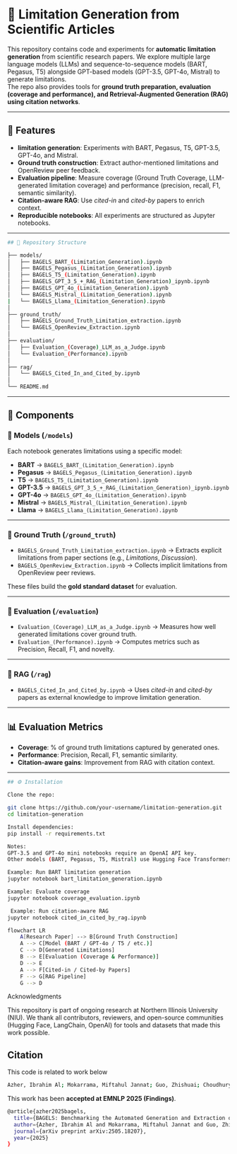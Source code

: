 # 📘 Limitation Generation from Scientific Articles

This repository contains code and experiments for **automatic limitation generation** from scientific research papers. We explore multiple large language models (LLMs) and sequence-to-sequence models (BART, Pegasus, T5) alongside GPT-based models (GPT-3.5, GPT-4o, Mistral) to generate limitations.  
The repo also provides tools for **ground truth preparation, evaluation (coverage and performance), and Retrieval-Augmented Generation (RAG) using citation networks**.

---

## 🚀 Features
- **limitation generation**: Experiments with BART, Pegasus, T5, GPT-3.5, GPT-4o, and Mistral.  
- **Ground truth construction**: Extract author-mentioned limitations and OpenReview peer feedback.  
- **Evaluation pipeline**: Measure coverage (Ground Truth Coverage, LLM-generated limitation coverage) and performance (precision, recall, F1, semantic similarity).  
- **Citation-aware RAG**: Use *cited-in* and *cited-by* papers to enrich context.  
- **Reproducible notebooks**: All experiments are structured as Jupyter notebooks.  

---

```bash
## 📂 Repository Structure

├── models/
│   ├── BAGELS_BART_(Limitation_Generation).ipynb
│   ├── BAGELS_Pegasus_(Limitation_Generation).ipynb
│   ├── BAGELS_T5_(Limitation_Generation).ipynb
│   ├── BAGELS_GPT_3_5_+_RAG_(Limitation_Generation)_ipynb.ipynb
│   ├── BAGELS_GPT_4o_(Limitation_Generation).ipynb
│   └── BAGELS_Mistral_(Limitation_Generation).ipynb
|   └── BAGELS_Llama_(Limitation_Generation).ipynb
│
├── ground_truth/
│   ├── BAGELS_Ground_Truth_Limitation_extraction.ipynb
│   └── BAGELS_OpenReview_Extraction.ipynb
│
├── evaluation/
│   ├── Evaluation_(Coverage)_LLM_as_a_Judge.ipynb
│   └── Evaluation_(Performance).ipynb
│
├── rag/
│   └── BAGELS_Cited_In_and_Cited_by.ipynb
│
└── README.md 
```



---

## 📑 Components

### 🔹 Models (`/models`)
Each notebook generates limitations using a specific model:  
- **BART** → `BAGELS_BART_(Limitation_Generation).ipynb`  
- **Pegasus** → `BAGELS_Pegasus_(Limitation_Generation).ipynb`  
- **T5** → `BAGELS_T5_(Limitation_Generation).ipynb`  
- **GPT-3.5** → `BAGELS_GPT_3_5_+_RAG_(Limitation_Generation)_ipynb.ipynb`  
- **GPT-4o** → `BAGELS_GPT_4o_(Limitation_Generation).ipynb`  
- **Mistral** → `BAGELS_Mistral_(Limitation_Generation).ipynb`
- **Llama** → `BAGELS_Llama_(Limitation_Generation).ipynb`  
 
---

### 🔹 Ground Truth (`/ground_truth`)
- `BAGELS_Ground_Truth_Limitation_extraction.ipynb` → Extracts explicit limitations from paper sections (e.g., *Limitations*, *Discussion*).  
- `BAGELS_OpenReview_Extraction.ipynb` → Collects implicit limitations from OpenReview peer reviews.  

These files build the **gold standard dataset** for evaluation.  

---

### 🔹 Evaluation (`/evaluation`)
- `Evaluation_(Coverage)_LLM_as_a_Judge.ipynb` → Measures how well generated limitations cover ground truth.  
- `Evaluation_(Performance).ipynb` → Computes metrics such as Precision, Recall, F1, and novelty.  

---

### 🔹 RAG (`/rag`)
- `BAGELS_Cited_In_and_Cited_by.ipynb` → Uses *cited-in* and *cited-by* papers as external knowledge to improve limitation generation.  

---

## 📊 Evaluation Metrics
- **Coverage**: % of ground truth limitations captured by generated ones.  
- **Performance**: Precision, Recall, F1, semantic similarity.  
- **Citation-aware gains**: Improvement from RAG with citation context.  

---

```bash
## ⚙️ Installation

Clone the repo:

git clone https://github.com/your-username/limitation-generation.git
cd limitation-generation

Install dependencies:
pip install -r requirements.txt

Notes:
GPT-3.5 and GPT-4o mini notebooks require an OpenAI API key.
Other models (BART, Pegasus, T5, Mistral) use Hugging Face Transformers. 

Example: Run BART limitation generation
jupyter notebook bart_limitation_generation.ipynb

Example: Evaluate coverage
jupyter notebook coverage_evaluation.ipynb

 Example: Run citation-aware RAG
jupyter notebook cited_in_cited_by_rag.ipynb
```

```bash
flowchart LR
    A[Research Paper] --> B[Ground Truth Construction]
    A --> C[Model (BART / GPT-4o / T5 / etc.)]
    C --> D[Generated Limitations]
    B --> E[Evaluation (Coverage & Performance)]
    D --> E
    A --> F[Cited-in / Cited-by Papers]
    F --> G[RAG Pipeline]
    G --> D

```

Acknowledgments

This repository is part of ongoing research at Northern Illinois University (NIU).
We thank all contributors, reviewers, and open-source communities (Hugging Face, LangChain, OpenAI) for tools and datasets that made this work possible.

## Citation
This code is related to work below

```bash
Azher, Ibrahim Al; Mokarrama, Miftahul Jannat; Guo, Zhishuai; Choudhury, Sagnik Ray; Alhoori, Hamed (2025). *BAGELS: Benchmarking the Automated Generation and Extraction of Limitations from Scholarly Text*. arXiv preprint arXiv:2505.18207.
```

This work has been **accepted at EMNLP 2025 (Findings)**.

```bash
@article{azher2025bagels,
  title={BAGELS: Benchmarking the Automated Generation and Extraction of Limitations from Scholarly Text},
  author={Azher, Ibrahim Al and Mokarrama, Miftahul Jannat and Guo, Zhishuai and Choudhury, Sagnik Ray and Alhoori, Hamed},
  journal={arXiv preprint arXiv:2505.18207},
  year={2025}
}
```

